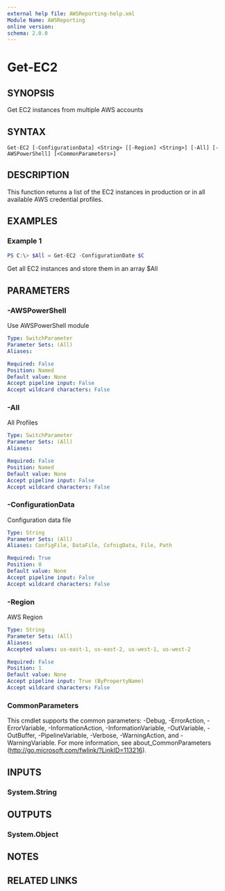 ```yaml
---
external help file: AWSReporting-help.xml
Module Name: AWSReporting
online version:
schema: 2.0.0
---
```


# Get-EC2

## SYNOPSIS
Get EC2 instances from multiple AWS accounts

## SYNTAX

```
Get-EC2 [-ConfigurationData] <String> [[-Region] <String>] [-All] [-AWSPowerShell] [<CommonParameters>]
```

## DESCRIPTION
This function returns a list of the EC2 instances in production or in all available AWS credential profiles.

## EXAMPLES

### Example 1
```powershell
PS C:\> $All = Get-EC2 -ConfigurationDate $C
```

Get all EC2 instances and store them in an array $All

## PARAMETERS

### -AWSPowerShell
Use AWSPowerShell module

```yaml
Type: SwitchParameter
Parameter Sets: (All)
Aliases:

Required: False
Position: Named
Default value: None
Accept pipeline input: False
Accept wildcard characters: False
```

### -All
All Profiles

```yaml
Type: SwitchParameter
Parameter Sets: (All)
Aliases:

Required: False
Position: Named
Default value: None
Accept pipeline input: False
Accept wildcard characters: False
```

### -ConfigurationData
Configuration data file

```yaml
Type: String
Parameter Sets: (All)
Aliases: ConfigFile, DataFile, CofnigData, File, Path

Required: True
Position: 0
Default value: None
Accept pipeline input: False
Accept wildcard characters: False
```

### -Region
AWS Region

```yaml
Type: String
Parameter Sets: (All)
Aliases:
Accepted values: us-east-1, us-east-2, us-west-1, us-west-2

Required: False
Position: 1
Default value: None
Accept pipeline input: True (ByPropertyName)
Accept wildcard characters: False
```

### CommonParameters
This cmdlet supports the common parameters: -Debug, -ErrorAction, -ErrorVariable, -InformationAction, -InformationVariable, -OutVariable, -OutBuffer, -PipelineVariable, -Verbose, -WarningAction, and -WarningVariable.
For more information, see about_CommonParameters (http://go.microsoft.com/fwlink/?LinkID=113216).

## INPUTS

### System.String
## OUTPUTS

### System.Object
## NOTES

## RELATED LINKS
